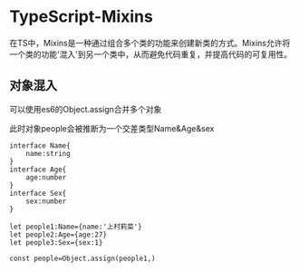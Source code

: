 # TypeScript-Mixins
在TS中，Mixins是一种通过组合多个类的功能来创建新类的方式。Mixins允许将一个类的功能'混入'到另一个类中，从而避免代码重复，并提高代码的可复用性。
## 对象混入
可以使用es6的Object.assign合并多个对象

此时对象people会被推断为一个交差类型Name&Age&sex
```
interface Name{
    name:string
}
interface Age{
    age:number
}
interface Sex{
    sex:number
}

let people1:Name={name:'上村莉菜'}
let people2:Age={age:27}
let people3:Sex={sex:1}

const people=Object.assign(people1,)